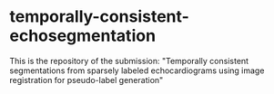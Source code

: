 # temporally-consistent-echosegmentation
This is the repository of the submission: "Temporally consistent segmentations from sparsely labeled echocardiograms using image registration for pseudo-label generation"
